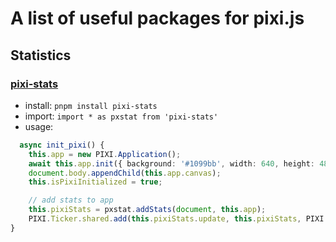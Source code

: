 # A list of useful packages for pixi.js

## Statistics

### [pixi-stats](https://www.npmjs.com/package/pixi-stats)
- install: `pnpm install pixi-stats`
- import: `import * as pxstat from 'pixi-stats'`
- usage:
```typescript
  async init_pixi() {
    this.app = new PIXI.Application();
    await this.app.init({ background: '#1099bb', width: 640, height: 480 });
    document.body.appendChild(this.app.canvas);
    this.isPixiInitialized = true;

    // add stats to app
    this.pixiStats = pxstat.addStats(document, this.app);
    PIXI.Ticker.shared.add(this.pixiStats.update, this.pixiStats, PIXI.UPDATE_PRIORITY.UTILITY);
}
```
